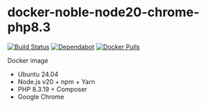 # docker-noble-node20-chrome-php8.3

[![Build Status](https://github.com/vintagesucks/docker-noble-node20-chrome-php8.3/workflows/Build/badge.svg)](https://github.com/vintagesucks/docker-noble-node20-chrome-php8.3/actions) [![Dependabot](https://badgen.net/badge/Dependabot/enabled/green?icon=dependabot)](https://dependabot.com/) [![Docker Pulls](https://img.shields.io/docker/pulls/vintagesucks/docker-noble-node20-chrome-php8.3.svg)](https://hub.docker.com/r/vintagesucks/docker-noble-node20-chrome-php8.3/)

Docker image
* Ubuntu 24.04
* Node.js v20 + npm + Yarn
* PHP 8.3.19 + Composer
* Google Chrome
